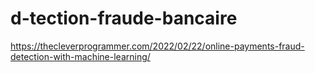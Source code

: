 # d-tection-fraude-bancaire

https://thecleverprogrammer.com/2022/02/22/online-payments-fraud-detection-with-machine-learning/
